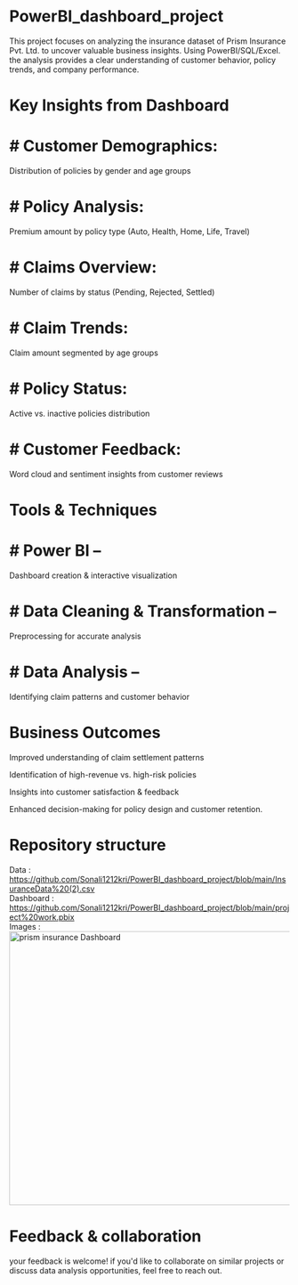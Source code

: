 # PowerBI_dashboard_project
This project focuses on analyzing the insurance dataset of Prism Insurance Pvt. Ltd. to uncover valuable business insights. Using PowerBI/SQL/Excel. the analysis provides a clear understanding of customer behavior, policy trends, and company performance.

# Key Insights from Dashboard
# # Customer Demographics: <br /> 
Distribution of policies by gender and age groups

# # Policy Analysis: <br /> 
Premium amount by policy type (Auto, Health, Home, Life, Travel)

# # Claims Overview: <br />
Number of claims by status (Pending, Rejected, Settled)

# # Claim Trends: <br /> 
Claim amount segmented by age groups

# # Policy Status: <br /> 
Active vs. inactive policies distribution

# # Customer Feedback: <br /> 
Word cloud and sentiment insights from customer reviews

# Tools & Techniques
 # # Power BI – <br /> 
Dashboard creation & interactive visualization

# #  Data Cleaning & Transformation – <br /> 
Preprocessing for accurate analysis

 # # Data Analysis – <br />  
 Identifying claim patterns and customer behavior

# Business Outcomes
Improved understanding of claim settlement patterns

Identification of high-revenue vs. high-risk policies

Insights into customer satisfaction & feedback

Enhanced decision-making for policy design and customer retention.

# Repository structure
Data : https://github.com/Sonali1212kri/PowerBI_dashboard_project/blob/main/InsuranceData%20(2).csv <br />
Dashboard : https://github.com/Sonali1212kri/PowerBI_dashboard_project/blob/main/project%20work.pbix <br />
Images : <img width="965" height="492" alt="prism insurance Dashboard" src="https://github.com/user-attachments/assets/1d480c2d-bfc8-4e81-9ddb-ed1a451ae86d" />


# Feedback & collaboration 
your feedback is welcome! if you'd like to collaborate on similar projects or discuss data analysis opportunities, feel free to reach out.

